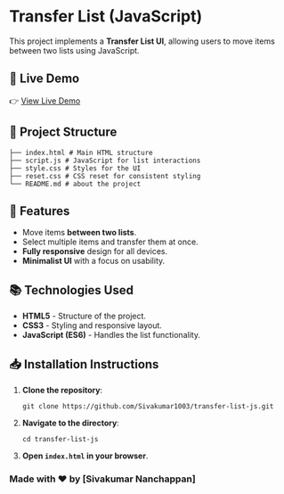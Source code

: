 # Transfer List (JavaScript)

This project implements a **Transfer List UI**, allowing users to move items between two lists using JavaScript.

## 🚀 Live Demo
👉 [View Live Demo](https://transfer-list-js.vercel.app/)

## 📂 Project Structure
```
├── index.html # Main HTML structure 
├── script.js # JavaScript for list interactions 
├── style.css # Styles for the UI 
├── reset.css # CSS reset for consistent styling 
└── README.md # about the project
```
## 📝 Features
- Move items **between two lists**.
- Select multiple items and transfer them at once.
- **Fully responsive** design for all devices.
- **Minimalist UI** with a focus on usability.

## 📚 Technologies Used
- **HTML5** - Structure of the project.
- **CSS3** - Styling and responsive layout.
- **JavaScript (ES6)** - Handles the list functionality.


## 📥 Installation Instructions
1. **Clone the repository**:
    ```
    git clone https://github.com/Sivakumar1003/transfer-list-js.git
    ```
2. **Navigate to the directory**:
    ```
    cd transfer-list-js
    ```
3. **Open `index.html` in your browser**.

### Made with ❤️ by [Sivakumar Nanchappan]